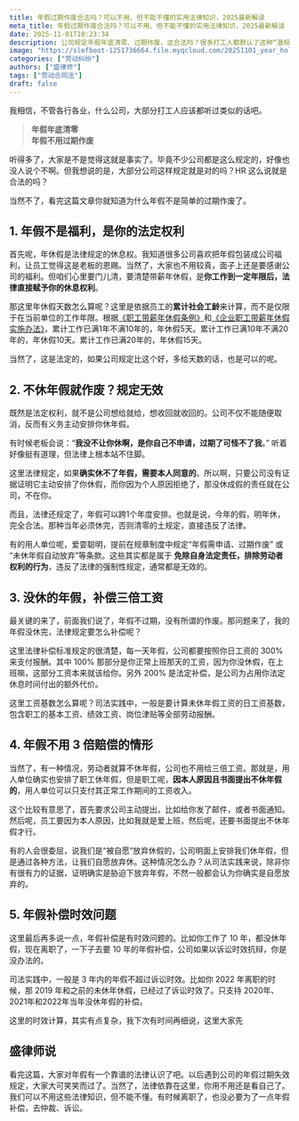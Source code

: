 ```yaml
---
title: 年假过期作废合法吗？可以不用、但不能不懂的实用法律知识，2025最新解读
meta_title: 年假过期作废合法吗？可以不用、但不能不懂的实用法律知识，2025最新解读
date: 2025-11-01T10:23:34
description: 公司规定年假年底清零、过期作废，这合法吗？很多打工人都默认了这种“潜规则”。本文将根据2025年最新的劳动法规定，为你深入解读年假的核心法律知识。你将了解到：年假是法定权利而非公司福利；“过期作废”的公司规定其实无效；单位有义务安排员工休假，并且年假可以跨年度安排。如果年假没休完，公司需要支付300%的工资作为补偿。文章还将探讨无需支付三倍工资的特殊情形，以及追索年假补偿的诉讼时效问题。读完本文，让你明明白白自己的权利，面对不合理的规定不再困惑。
image: "https://slefboot-1251736664.file.myqcloud.com/20251101_year_holiday_expired.webp"
categories: ["劳动纠纷"]
authors: ["盛律师"]
tags: ["劳动合同法"]
draft: false
---
```


我相信，不管各行各业，什么公司，大部分打工人应该都听过类似的话吧。

> **年假年底清零**   
> **年假不用过期作废**

听得多了，大家是不是觉得这就是事实了。毕竟不少公司都是这么规定的，好像也没人说个不啊。但我想说的是，大部分公司这样规定就是对的吗？HR 这么说就是合法的吗？

当然不了，看完这篇文章你就知道为什么年假不是简单的过期作废了。

## 1. 年假不是福利，是你的法定权利

首先呢，年休假是法律规定的休息权。我知道很多公司喜欢把年假包装成公司福利，让员工觉得这是老板的恩赐。当然了，大家也不用较真，面子上还是要感谢公司的福利。但咱们心里要门儿清，要清楚带薪年休假，是**你工作到一定年限后，法律直接赋予你的休息权利**。

那这里年休假天数怎么算呢？这里是依据员工的**累计社会工龄**来计算，而不是仅限于在当前单位的工作年限。根据[《职工带薪年休假条例》](https://www.gov.cn/flfg/2007-12/16/content_835527.htm)和[《企业职工带薪年休假实施办法》](https://www.mohrss.gov.cn/xxgk2020/gzk/gz/202112/t20211228_431596.html)，累计工作已满1年不满10年的，年休假5天。累计工作已满10年不满20年的，年休假10天。累计工作已满20年的，年休假15天。

当然了，这是法定的，如果公司规定比这个好，多给天数的话，也是可以的呢。

## 2. 不休年假就作废？规定无效

既然是法定权利，就不是公司想给就给，想收回就收回的。公司不仅不能随便取消，反而有义务主动安排你休年假。

有时候老板会说：“**我没不让你休啊，是你自己不申请，过期了可怪不了我**。” 听着好像挺有道理，但法律上根本站不住脚。

这里法律规定，如果**确实休不了年假，需要本人同意的**。所以啊，只要公司没有证据证明它主动安排了你休假，而你因为个人原因拒绝了，那没休成假的责任就在公司，不在你。

而且，法律还规定了，年假可以跨1个年度安排。也就是说，今年的假，明年休，完全合法。那种当年必须休完，否则清零的土规定，直接违反了法律。

有的用人单位呢，爱耍聪明，提前在规章制度中规定“年假需申请、过期作废” 或 “未休年假自动放弃”等条款。这些其实都是属于 **免除自身法定责任，排除劳动者权利的行为**，违反了法律的强制性规定，通常都是无效的。

## 3. 没休的年假，补偿三倍工资

最关键的来了，前面我们说了，年假不过期，没有所谓的作废。那问题来了，我的年假没休完，法律规定要怎么补偿呢？

这里法律补偿标准规定的很清楚，每一天年假，公司都要按照你日工资的 300% 来支付报酬。其中 100% 那部分是你正常上班那天的工资，因为你没休假，在上班嘛，这部分工资本来就该给你。另外 200% 是法定补偿，是公司为占用你法定休息时间付出的额外代价。

这里工资基数怎么算呢？司法实践中，一般是要计算未休年假工资的日工资基数，包含职工的基本工资、绩效工资、岗位津贴等全部劳动报酬。

## 4. 年假不用 3 倍赔偿的情形

当然了，有一种情况，劳动者就算不休年假，公司也不用给三倍工资。那就是，用人单位确实也安排了职工休年假，但是职工呢，**因本人原因且书面提出不休年假的**，用人单位可以只支付其正常工作期间的工资收入。

这个比较有意思了，首先要求公司主动提出，比如给你发了邮件，或者书面通知。然后呢，员工要因为本人原因，比如我就是爱上班，然后呢，还要书面提出不休年假才行。

有的人会很委屈，说我们是“被自愿”放弃休假的，公司明面上安排我们休年假，但是通过各种方法，让我们自愿放弃休。这种情况怎么办？从司法实践来说，除非你有很有力的证据，证明确实是胁迫下放弃年假，不然一般都会认为你确实是自愿放弃的。

## 5. 年假补偿时效问题

这里最后再多说一点，年假补偿是有时效问题的。比如你工作了 10 年，都没休年假，现在离职了，一下子去要 10 年的年假补偿，公司如果以诉讼时效抗辩，你是没办法的。

司法实践中，一般是 3 年内的年假不超过诉讼时效。比如你 2022 年离职的时候，那 2019 年和之前的未休年休假，已经过了诉讼时效了。只支持 2020年、2021年和2022年当年没休年假的补偿。

这里的时效计算，其实有点复杂，我下次有时间再细说，这里大家先
## 盛律师说

看完这篇，大家对年假有一个靠谱的法律认识了吧。以后遇到公司的年假过期失效规定，大家大可笑笑而过了。当然了，法律依靠在这里，你用不用还是看自己了。我们可以不用这些法律知识，但不能不懂。有时候离职了，也没必要为了一点年假补偿，去仲裁、诉讼。